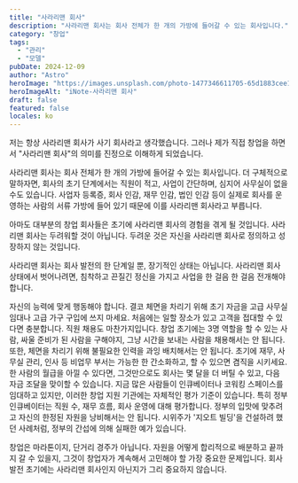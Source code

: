 ```yaml
---
title: "사라리맨 회사"
description: "사라리맨 회사는 회사 전체가 한 개의 가방에 들어갈 수 있는 회사입니다."
category: "창업"
tags:
  - "관리"
  - "모델"
pubDate: 2024-12-09
author: "Astro"
heroImage: "https://images.unsplash.com/photo-1477346611705-65d1883cee1e"
heroImageAlt: "iNote-사라리맨 회사"
draft: false
featured: false
locales: ko
---
```


저는 항상 사라리맨 회사가 사기 회사라고 생각했습니다. 그러나 제가 직접 창업을 하면서 "사라리맨 회사"의 의미를 진정으로 이해하게 되었습니다.

사라리맨 회사는 회사 전체가 한 개의 가방에 들어갈 수 있는 회사입니다. 더 구체적으로 말하자면, 회사의 초기 단계에서는 직원이 적고, 사업이 간단하며, 심지어 사무실이 없을 수도 있습니다. 사업자 등록증, 회사 인감, 재무 인감, 법인 인감 등이 실제로 회사를 운영하는 사람의 서류 가방에 들어 있기 때문에 이를 사라리맨 회사라고 부릅니다.

아마도 대부분의 창업 회사들은 초기에 사라리맨 회사의 경험을 겪게 될 것입니다. 사라리맨 회사는 두려워할 것이 아닙니다. 두려운 것은 자신을 사라리맨 회사로 정의하고 성장하지 않는 것입니다.

사라리맨 회사는 회사 발전의 한 단계일 뿐, 장기적인 상태는 아닙니다. 사라리맨 회사 상태에서 벗어나려면, 침착하고 끈질긴 정신을 가지고 사업을 한 걸음 한 걸음 전개해야 합니다.

자신의 능력에 맞게 행동해야 합니다. 결코 체면을 차리기 위해 초기 자금을 고급 사무실 임대나 고급 가구 구입에 쓰지 마세요. 처음에는 일할 장소가 있고 고객을 접대할 수 있다면 충분합니다. 직원 채용도 마찬가지입니다. 창업 초기에는 3명 역할을 할 수 있는 사람, 싸울 준비가 된 사람을 구해야지, 그냥 시간을 보내는 사람을 채용해서는 안 됩니다. 또한, 체면을 차리기 위해 불필요한 인력을 과잉 배치해서는 안 됩니다. 초기에 재무, 사무실 관리, 인사 등 비업무 부서는 가능한 한 간소화하고, 할 수 있으면 겸직을 시키세요. 한 사람의 월급을 아낄 수 있다면, 그것만으로도 회사는 몇 달을 더 버틸 수 있고, 다음 자금 조달을 맞이할 수 있습니다. 지금 많은 사람들이 인큐베이터나 코워킹 스페이스를 임대하고 있지만, 이러한 창업 지원 기관에는 자체적인 평가 기준이 있습니다. 특히 정부 인큐베이터는 직원 수, 재무 흐름, 회사 운영에 대해 평가합니다. 정부의 입맛에 맞추려고 자신의 한정된 자원을 낭비해서는 안 됩니다. 시위주가 '지오트 빌딩'을 건설하려 했던 사례처럼, 정부의 간섭에 의해 실패한 예가 있습니다.

창업은 마라톤이지, 단거리 경주가 아닙니다. 자원을 어떻게 합리적으로 배분하고 끝까지 갈 수 있을지, 그것이 창업자가 계속해서 고민해야 할 가장 중요한 문제입니다. 회사 발전 초기에는 사라리맨 회사인지 아닌지가 그리 중요하지 않습니다.
